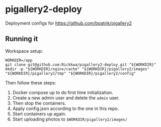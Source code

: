# pigallery2-deploy
Deployment configs for https://github.com/bpatrik/pigallery2


## Running it

Workspace setup:

```shell
WORKDIR=/app
git clone git@github.com:Rickkwa/pigallery2-deploy.git "${WORKDIR}"
mkdir -p "${WORKDIR}/nginx/cache" "${WORKDIR}/pigallery2/images" "${WORKDIR}/pigallery2/tmp" "${WORKDIR}/pigallery2/config"
```

Then follow these steps:

1. Docker compose up to do first time initialization.
1. Create a new admin user and delete the `admin` user.
1. Then stop the containers.
1. Apply config.json according to the one in this repo.
1. Start containers up again.
1. Start uploading photos to `$WORKDIR/pigallery2/images/`
